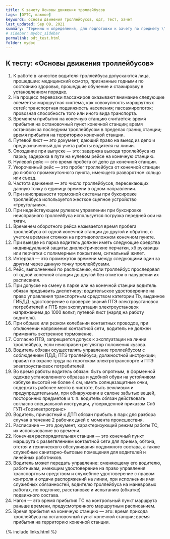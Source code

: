 ```yaml
---
title: К зачету Основы движения троллейбусов
tags: [ОУТС, важное]
keywords: основы движения троллейбусов, одт, тест, зачет
last_updated: Sep 09, 2021
summary: "Термины и определения, для подготовки к зачету по предмету \"Основы движения троллейбусов\""
# sidebar: mydoc_sidebar
permalink: odt_test.html
folder: mydoc
---
```


## К тесту: «Основы движения троллейбусов»

1. К работе в качестве водителя троллейбуса допускаются лица, прошедшие: медицинский осмотр, признанные годными по состоянию здоровья, прошедшие обучение и стажировку в установленном порядке.
2. На процесс перевозки пассажиров оказывают внимание следующие элементы: маршрутная система, как совокупность маршрутных сетей; транспортная подвижность населения; пассажиропоток; провозная способность того или иного вида транспорта.
3. Временем прибытия на конечную станцию считается: время прибытия на остановочный пункт конечной станции; время остановки за последним троллейбусом в пределах границ станции; время прибытия на территорию конечной станции.
4. Путевой лист — это документ, дающий право на выезд из депо и предназначенный для учета работы водителя на линии.
5. Опоздание при выпуске — это: задержка выхода троллейбуса из парка; задержка в пути на нулевом рейсе на конечную станцию.
6. Нулевой рейс — это время пробега от депо до конечной станции.
7. Укороченный рейс — это пробег троллейбуса от конечной станции до любого промежуточного пункта, имеющего разворотное кольцо или съезд.
8. Частота движения — это число троллейбусов, пересекающих данную точку в единицу времени в одном направлении.
9. При неисправности тормозной системы при буксировке троллейбуса используется жесткое сцепное устройство «треугольник».
10. При недействующем рулевом управлении при буксировке неисправного троллейбуса используется погрузка передней оси на тягач.
11. Временем оборотного рейса называется время пробега троллейбуса от одной конечной станции до другой и обратно, с учетом времени стоянки на противоположном конечном пункте.
12. При выезде из парка водитель должен иметь следующие средства индивидуальной защиты: диэлектрические перчатки, хб рукавицы или перчатки с полимерным покрытием, сигнальный жилет.
13. Интервал — это промежуток времени между следующими один за другим через данную точку троллейбусами.
14. Рейс, выполненный по расписанию, если троллейбус проследовал от одной конечной станции до другой без отметок о нарушении их расписания.
15. При допуске на смену в парке или на конечной станции водитель обязан предъявить диспетчеру: водительское удостоверение на право управления транспортным средством категории Tb, выданное ГИБДД; удостоверение о проверке знаний ПТЭ электроустановок потребителей и ПТБ при эксплуатации электроустановок напряжением до 1000 вольт; путевой лист (наряд на работу водителя).
16. При обрыве или резком колебании контактных проводов, при отключении напряжения контактной сети, водитель не должен применять экстренное торможение.
17. Согласно ПТЭ, запрещается допуск к эксплуатации на линии троллейбуса, если неисправен регулятор положения кузова.
18. Водитель обязан осуществлять управление троллейбусом с соблюдением ПДД; ПТЭ троллейбуса; должностной инструкции; правил по охране труда на горотском электротранспорте и ПТЭ электроустановок потребителей.
19. Во время работы водитель обязан: быть опрятным, в форменной одежде установленного образца и удобной обуви на устойчивом каблуке высотой не более 4 см, иметь солнцезащитные очки, содержать рабочее место в чистоте, быть вежливым и предупредительным, при обнаружении в салоне забытых вещей, посторонних предметов и т. п. водитель обязан действовать согласно специальной инструкции, утвержденной приказом Спб ГУП «Горэлектротранс»
20. Водитель, причастный к ДТП обязан прибыть в парк для разбора случая в течение 2 рабочих дней с момента происшествия.
21. Расписание — это документ, характеризующий режим работы ТС, их использование во времени.
22. Конечная распорядительная станция — это конечный пункт маршрута с разветвлением контактной сети для приема, обгона, отстоя и технического обслуживания подвижного состава, а также служебные санитарно-бытовые помещения для водителей и линейных работников.
23. Водитель может передать управление: сменяющему его водителю, работникам, имеющим удостоверение на право управления транспортным средством и служебное удостоверение с правом контроля и отдачи распоряжений на линии, при исполнении ими служебных обязанностей, водителю троллейбуса на маневровых работах, по подгонке, расстановке и испытанию (обкатке) подвижного состава.
24. Нагон — это время прибытия ТС на контрольный пункт маршрута раньше времени, предусмотренного маршрутным расписанием.
25. Время прибытия на конечную станцию — это: время прихода троллейбуса на остановочный пункт конечной станции; время прибытия на территорию конечной станции.

{% include links.html %}
